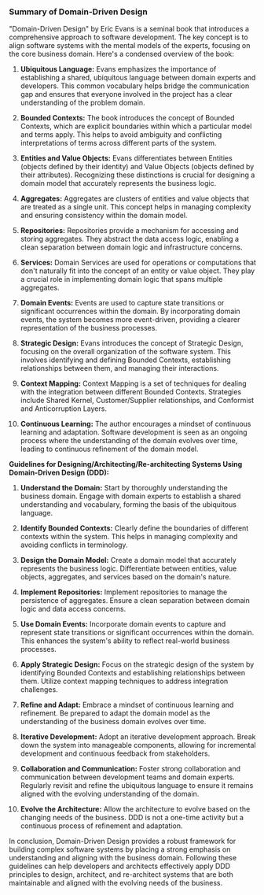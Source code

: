 
### Summary of Domain-Driven Design

"Domain-Driven Design" by Eric Evans is a seminal book that introduces a comprehensive approach to software development. The key concept is to align software systems with the mental models of the experts, focusing on the core business domain. Here's a condensed overview of the book:

1. **Ubiquitous Language:**
   Evans emphasizes the importance of establishing a shared, ubiquitous language between domain experts and developers. This common vocabulary helps bridge the communication gap and ensures that everyone involved in the project has a clear understanding of the problem domain.

2. **Bounded Contexts:**
   The book introduces the concept of Bounded Contexts, which are explicit boundaries within which a particular model and terms apply. This helps to avoid ambiguity and conflicting interpretations of terms across different parts of the system.

3. **Entities and Value Objects:**
   Evans differentiates between Entities (objects defined by their identity) and Value Objects (objects defined by their attributes). Recognizing these distinctions is crucial for designing a domain model that accurately represents the business logic.

4. **Aggregates:**
   Aggregates are clusters of entities and value objects that are treated as a single unit. This concept helps in managing complexity and ensuring consistency within the domain model.

5. **Repositories:**
   Repositories provide a mechanism for accessing and storing aggregates. They abstract the data access logic, enabling a clean separation between domain logic and infrastructure concerns.

6. **Services:**
   Domain Services are used for operations or computations that don't naturally fit into the concept of an entity or value object. They play a crucial role in implementing domain logic that spans multiple aggregates.

7. **Domain Events:**
   Events are used to capture state transitions or significant occurrences within the domain. By incorporating domain events, the system becomes more event-driven, providing a clearer representation of the business processes.

8. **Strategic Design:**
   Evans introduces the concept of Strategic Design, focusing on the overall organization of the software system. This involves identifying and defining Bounded Contexts, establishing relationships between them, and managing their interactions.

9. **Context Mapping:**
   Context Mapping is a set of techniques for dealing with the integration between different Bounded Contexts. Strategies include Shared Kernel, Customer/Supplier relationships, and Conformist and Anticorruption Layers.

10. **Continuous Learning:**
    The author encourages a mindset of continuous learning and adaptation. Software development is seen as an ongoing process where the understanding of the domain evolves over time, leading to continuous refinement of the domain model.

**Guidelines for Designing/Architecting/Re-architecting Systems Using Domain-Driven Design (DDD):**

1. **Understand the Domain:**
   Start by thoroughly understanding the business domain. Engage with domain experts to establish a shared understanding and vocabulary, forming the basis of the ubiquitous language.

2. **Identify Bounded Contexts:**
   Clearly define the boundaries of different contexts within the system. This helps in managing complexity and avoiding conflicts in terminology.

3. **Design the Domain Model:**
   Create a domain model that accurately represents the business logic. Differentiate between entities, value objects, aggregates, and services based on the domain's nature.

4. **Implement Repositories:**
   Implement repositories to manage the persistence of aggregates. Ensure a clean separation between domain logic and data access concerns.

5. **Use Domain Events:**
   Incorporate domain events to capture and represent state transitions or significant occurrences within the domain. This enhances the system's ability to reflect real-world business processes.

6. **Apply Strategic Design:**
   Focus on the strategic design of the system by identifying Bounded Contexts and establishing relationships between them. Utilize context mapping techniques to address integration challenges.

7. **Refine and Adapt:**
   Embrace a mindset of continuous learning and refinement. Be prepared to adapt the domain model as the understanding of the business domain evolves over time.

8. **Iterative Development:**
   Adopt an iterative development approach. Break down the system into manageable components, allowing for incremental development and continuous feedback from stakeholders.

9. **Collaboration and Communication:**
   Foster strong collaboration and communication between development teams and domain experts. Regularly revisit and refine the ubiquitous language to ensure it remains aligned with the evolving understanding of the domain.

10. **Evolve the Architecture:**
    Allow the architecture to evolve based on the changing needs of the business. DDD is not a one-time activity but a continuous process of refinement and adaptation.

In conclusion, Domain-Driven Design provides a robust framework for building complex software systems by placing a strong emphasis on understanding and aligning with the business domain. Following these guidelines can help developers and architects effectively apply DDD principles to design, architect, and re-architect systems that are both maintainable and aligned with the evolving needs of the business.